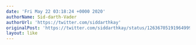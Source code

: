 ```yaml
---
date: 'Fri May 22 03:18:24 +0000 2020'
authorName: Sid-darth-Vader
authorUrl: 'https://twitter.com/siddarthkay'
originalPost: 'https://twitter.com/siddarthkay/status/1263670519196499972'
layout: like
---
```

